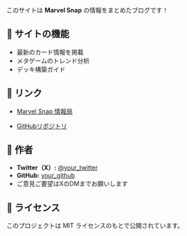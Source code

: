 

このサイトは **Marvel Snap** の情報をまとめたブログです！

## 🔧 サイトの機能
- 最新のカード情報を掲載
- メタゲームのトレンド分析
- デッキ構築ガイド


## 🔗 リンク
- [ Marvel Snap 情報局](https://marvel-otaku.github.io/marvelsnap.github.io/)

- [GitHubリポジトリ](https://github.com/your-repo)


## 👤 作者
- **Twitter（X）:** [@your_twitter](https://twitter.com/your_twitter)
- **GitHub:** [your_github](https://github.com/your_github)
- ご意見ご要望はXのDMまでお願いします


## 📜 ライセンス
このプロジェクトは MIT ライセンスのもとで公開されています。

